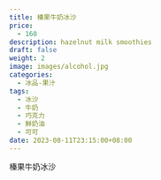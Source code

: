 ```yaml
---
title: 榛果牛奶冰沙
price:
  - 160
description: hazelnut milk smoothies
draft: false
weight: 2
image: images/alcohol.jpg
categories:
  - 冰品-果汁
tags:
  - 冰沙
  - 牛奶
  - 巧克力
  - 鮮奶油
  - 可可
date: 2023-08-11T23:15:00+08:00
---
```


 榛果牛奶冰沙
